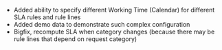 - Added ability to specify different Working Time (Calendar) for different SLA rules and rule lines
- Added demo data to demonstrate such complex configuration
- Bigfix, recompute SLA when category changes (because there may be rule lines that depend on request category)
